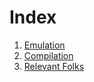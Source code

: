# Index

1. [Emulation](emulation.md)
1. [Compilation](compilation.md)
1. [Relevant Folks](relevant.folks.md)
